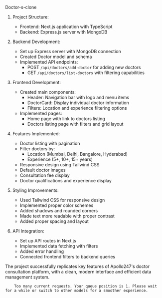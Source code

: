  Doctor-s-clone

1. Project Structure:
   - Frontend: Next.js application with TypeScript
   - Backend: Express.js server with MongoDB

2. Backend Development:
   - Set up Express server with MongoDB connection
   - Created Doctor model and schema
   - Implemented API endpoints:
     - POST `/api/doctors/add-doctor` for adding new doctors
     - GET `/api/doctors/list-doctors` with filtering capabilities

3. Frontend Development:
   - Created main components:
     - Header: Navigation bar with logo and menu items
     - DoctorCard: Display individual doctor information
     - Filters: Location and experience filtering options
   - Implemented pages:
     - Home page with link to doctors listing
     - Doctors listing page with filters and grid layout

4. Features Implemented:
   - Doctor listing with pagination
   - Filter doctors by:
     - Location (Mumbai, Delhi, Bangalore, Hyderabad)
     - Experience (5+, 10+, 15+ years)
   - Responsive design using Tailwind CSS
   - Default doctor images
   - Consultation fee display
   - Doctor qualifications and experience display

5. Styling Improvements:
   - Used Tailwind CSS for responsive design
   - Implemented proper color schemes
   - Added shadows and rounded corners
   - Made text more readable with proper contrast
   - Added proper spacing and layout

6. API Integration:
   - Set up API routes in Next.js
   - Implemented data fetching with filters
   - Added error handling
   - Connected frontend filters to backend queries

The project successfully replicates key features of Apollo247's doctor consultation platform, with a clean, modern interface and efficient data management system.

        Too many current requests. Your queue position is 1. Please wait for a while or switch to other models for a smoother experience.
